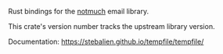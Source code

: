 Rust bindings for the [notmuch](https://notmuchmail.org/) email library.

This crate's version number tracks the upstream library version.

Documentation: https://stebalien.github.io/tempfile/tempfile/

